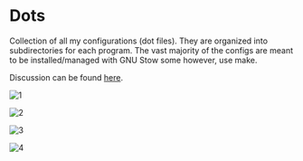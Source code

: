 # Dots

Collection of all my configurations (dot files). They are organized into
subdirectories for each program. The vast majority of the configs are meant to
be installed/managed with GNU Stow some however, use make.

Discussion can be found [here](https://lists.sr.ht/~kota/modget).

![1](https://paste.cf/b570d7fe35aeeed55f038060cd0750e1934e1e92.png)

![2](https://paste.cf/c7062c4e30bbdf27547c63be1594017720fc0acb.png)

![3](https://paste.cf/015c5d5b25e2e9f869ec6863316ef0c61f4c8b76.png)

![4](https://paste.cf/8b9ebe3dfbbf2376246a618ec240be70a727de06.png)
